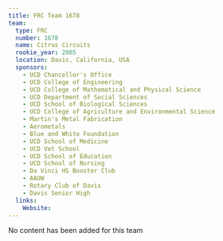 ```yaml
---
title: FRC Team 1678
team:
  type: FRC
  number: 1678
  name: Citrus Circuits
  rookie_year: 2005
  location: Davis, California, USA
  sponsors:
    - UCD Chancellor's Office
    - UCD College of Engineering
    - UCD College of Mathematical and Physical Science
    - UCD Department of Social Sciences
    - UCD School of Biological Sciences
    - UCD College of Agriculture and Environmental Science
    - Martin's Metal Fabrication
    - Aerometals
    - Blue and White Foundation
    - UCD School of Medicine
    - UCD Vet School
    - UCD School of Education
    - UCD School of Nursing
    - Da Vinci HS Booster Club
    - AAUW
    - Rotary Club of Davis
    - Davis Senior High
  links:
    Website: 
---
```

No content has been added for this team